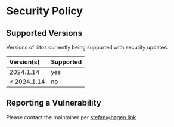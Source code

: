 # Security Policy

## Supported Versions

Versions of liitos currently being supported with security updates.

| Version(s)  | Supported |
|:------------|:----------|
| 2024.1.14   | yes       |
| < 2024.1.14 | no        |

## Reporting a Vulnerability

Please contact the maintainer per stefan@hagen.link

